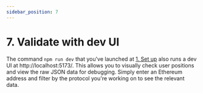 ```yaml
---
sidebar_position: 7
---
```


# 7. Validate with dev UI

The command `npm run dev` that you've launched at [1. Set up](/defi-developers/build-an-adapter/set-up) also runs a dev UI at http://localhost:5173/. This allows you to visually check user positions and view the raw JSON data for debugging. Simply enter an Ethereum address and filter by the protocol you're working on to see the relevant data.
